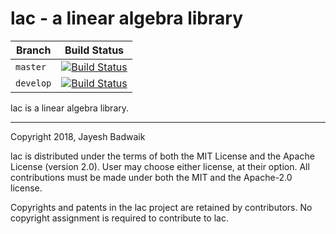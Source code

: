 # lac - a linear algebra library

| Branch | Build Status |
|-|-|
| `master`| [![Build Status](https://travis-ci.org/liblac/lac.svg?branch=master)](https://travis-ci.org/liblac/lac) 	 |
| `develop` | [![Build Status](https://travis-ci.org/liblac/lac.svg?branch=develop)](https://travis-ci.org/liblac/lac)	 |


lac is a linear algebra library.


--------------------------------------------------------------------------------
Copyright 2018, Jayesh Badwaik

lac is distributed under the terms of both the MIT License and the Apache
License (version 2.0). User may choose either license, at their option. All
contributions must be made under both the MIT and the Apache-2.0 license.

Copyrights and patents in the lac project are retained by contributors. No
copyright assignment is required to contribute to lac.
